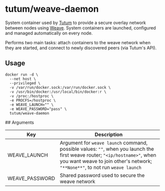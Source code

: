 tutum/weave-daemon
==================

System container used by [Tutum](http://www.tutum.co/) to provide a secure overlay network between nodes using [Weave](http://weave.works/net/). System containers are launched, configured and managed automatically on every node.

Performs two main tasks: attach containers to the weave network when they are started, and connect to newly discovered peers (via Tutum's API).


## Usage

    docker run -d \
      --net host \
      --privileged \
      -v /var/run/docker.sock:/var/run/docker.sock \
      -v /usr/bin/docker:/usr/local/bin/docker:r \
      -v /proc:/hostproc \
      -e PROCFS=/hostproc \
      -e WEAVE_LAUNCH="" \
      -e WEAVE_PASSWORD="pass" \
      tutum/weave-daemon


## Arguments

Key | Description
----|------------
WEAVE_LAUNCH | Argument for `weave launch` command, possible values: `""`, when you launch the first weave router; `"<ip/hostname>"`, when you want weave to join other's network; `"**None**"`, to not run `weave launch`
WEAVE_PASSWORD | Shared password used to secure the weave network
